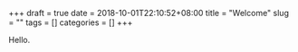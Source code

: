 +++
draft = true
date = 2018-10-01T22:10:52+08:00
title = "Welcome"
slug = ""
tags = []
categories = []
+++

Hello.
